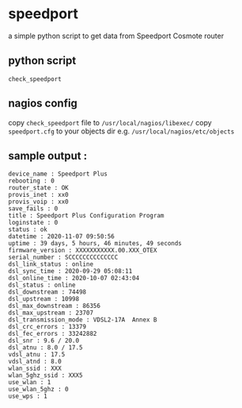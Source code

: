 # speedport

a simple python script to get data from Speedport Cosmote router

## python script

`check_speedport`

## nagios config

copy `check_speedport` file to `/usr/local/nagios/libexec/`
copy `speedport.cfg` to your objects dir e.g. `/usr/local/nagios/etc/objects`

## sample output :

```
device_name : Speedport Plus
rebooting : 0
router_state : OK
provis_inet : xx0
provis_voip : xx0
save_fails : 0
title : Speedport Plus Configuration Program
loginstate : 0
status : ok
datetime : 2020-11-07 09:50:56
uptime : 39 days, 5 hours, 46 minutes, 49 seconds
firmware_version : XXXXXXXXXXX.00.XXX_OTEX
serial_number : SCCCCCCCCCCCCCC
dsl_link_status : online
dsl_sync_time : 2020-09-29 05:08:11
dsl_online_time : 2020-10-07 02:43:04
dsl_status : online
dsl_downstream : 74498
dsl_upstream : 10998
dsl_max_downstream : 86356
dsl_max_upstream : 23707
dsl_transmission_mode : VDSL2-17A  Annex B
dsl_crc_errors : 13379
dsl_fec_errors : 33242882
dsl_snr : 9.6 / 20.0
dsl_atnu : 8.0 / 17.5
vdsl_atnu : 17.5
vdsl_atnd : 8.0
wlan_ssid : XXX
wlan_5ghz_ssid : XXX5
use_wlan : 1
use_wlan_5ghz : 0
use_wps : 1
```
